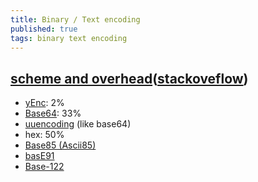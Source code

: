 ```yaml
---
title: Binary / Text encoding
published: true
tags: binary text encoding
---
```

## [scheme and overhead](https://en.wikipedia.org/wiki/Binary-to-text_encoding)([stackoveflow](https://stackoverflow.com/a/971501/51386))
- [yEnc](https://en.wikipedia.org/wiki/YEnc): 2%
- [Base64](https://en.wikipedia.org/wiki/Base64): 33%
- [uuencoding](https://en.wikipedia.org/wiki/Uuencode) (like base64)
- hex: 50%
- [Base85 (Ascii85)](https://en.wikipedia.org/wiki/Ascii85)
- [basE91](http://base91.sourceforge.net/)
- [Base-122](https://github.com/kevinAlbs/Base122)

